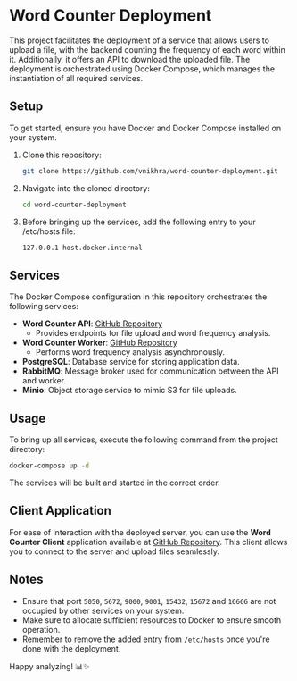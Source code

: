 # Word Counter Deployment

This project facilitates the deployment of a service that allows users to upload a file, with the backend counting the frequency of each word within it. Additionally, it offers an API to download the uploaded file. The deployment is orchestrated using Docker Compose, which manages the instantiation of all required services.

## Setup

To get started, ensure you have Docker and Docker Compose installed on your system.

1. Clone this repository:
   ```bash
   git clone https://github.com/vnikhra/word-counter-deployment.git
   ```
2. Navigate into the cloned directory:
    ```bash
   cd word-counter-deployment
    ```
3. Before bringing up the services, add the following entry to your /etc/hosts file:
   ```bash
   127.0.0.1 host.docker.internal
   ```

## Services

The Docker Compose configuration in this repository orchestrates the following services:

- **Word Counter API**: [GitHub Repository](https://github.com/vnikhra/word-counter-api)
    - Provides endpoints for file upload and word frequency analysis.
- **Word Counter Worker**: [GitHub Repository](https://github.com/vnikhra/word-counter-worker)
    - Performs word frequency analysis asynchronously.
- **PostgreSQL**: Database service for storing application data.
- **RabbitMQ**: Message broker used for communication between the API and worker.
- **Minio**: Object storage service to mimic S3 for file uploads.

## Usage

To bring up all services, execute the following command from the project directory:

```bash
docker-compose up -d
```
The services will be built and started in the correct order.

## Client Application

For ease of interaction with the deployed server, you can use the **Word Counter Client** application available at [GitHub Repository](https://github.com/vnikhra/word-counter-client). This client allows you to connect to the server and upload files seamlessly.

## Notes

- Ensure that port `5050`, `5672`, `9000`, `9001`, `15432`, `15672` and `16666` are not occupied by other services on your system.
- Make sure to allocate sufficient resources to Docker to ensure smooth operation.
- Remember to remove the added entry from `/etc/hosts` once you're done with the deployment.

Happy analyzing! 📊✨
